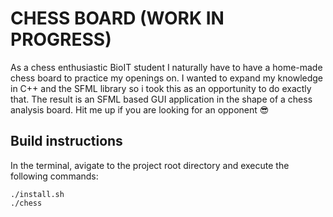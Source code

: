 # CHESS BOARD (WORK IN PROGRESS)
As a chess enthusiastic BioIT student I naturally have to have a home-made chess board to practice my openings on. I wanted to expand my knowledge in C++ and the SFML library so i took this as an opportunity to do exactly that. The result is an SFML based GUI application in the shape of a chess analysis board. Hit me up if you are looking for an opponent :sunglasses:	

## Build instructions 
In the terminal, avigate to the project root directory and execute the following commands:
```
./install.sh
./chess
```
